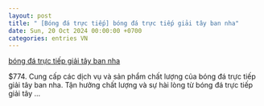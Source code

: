 ```yaml
---
layout: post
title: " [Bóng đá trực tiếp] bóng đá trực tiếp giải tây ban nha"
date: Sun, 20 Oct 2024 00:00:00 +0700
categories: entries VN
---
```

[bóng đá trực tiếp giải tây ban nha](https://hnue.edu.vn/nxx4rIU.shtml)

$774. Cung cấp các dịch vụ và sản phẩm chất lượng của bóng đá trực tiếp giải tây ban nha. Tận hưởng chất lượng và sự hài lòng từ bóng đá trực tiếp giải tây ...

